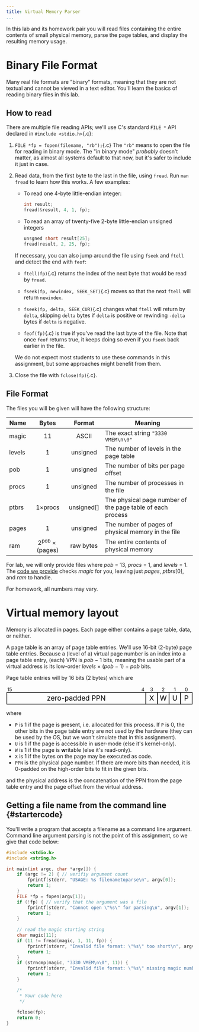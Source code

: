 ```yaml
---
title: Virtual Memory Parser
...
```


In this lab and its homework pair you will read files containing the entire contents of small physical memory, parse the page tables, and display the resulting memory usage.

# Binary File Format

Many real file formats are "binary" formats, meaning that they are not textual and cannot be viewed in a text editor.
You'll learn the basics of reading binary files in this lab.

## How to read

There are multiple file reading APIs; we'll use C's standard `FILE *` API declared in `#include <stdio.h>`{.c}:

1. `FILE *fp = fopen(filename, "rb");`{.c} The `"rb"` means to open the file for reading in binary mode. The "in binary mode" *probably* doesn't matter, as almost all systems default to that now, but it's safer to include it just in case.

2. Read data, from the first byte to the last in the file, using `fread`. Run `man fread` to learn how this works. A few examples:

    - To read one 4-byte little-endian integer:
        
        ````c
        int result;
        fread(&result, 4, 1, fp);
        ````
    
    - To read an array of twenty-five 2-byte little-endian unsigned integers
    
        ````c
        unsgned short result[25];
        fread(result, 2, 25, fp);
        ````

    If necessary, you can also jump around the file using `fseek` and `ftell` and detect the end with `feof`:
    
    - `ftell(fp)`{.c} returns the index of the next byte that would be read by `fread`.
    
    - `fseek(fp, newindex, SEEK_SET)`{.c} moves so that the next `ftell` will return `newindex`.

    - `fseek(fp, delta, SEEK_CUR)`{.c} changes what `ftell` will return by `delta`, skipping `delta` bytes if `delta` is positive or rewinding `-delta` bytes if `delta` is negative.
    
    - `feof(fp)`{.c} is true if you've read the last byte of the file.
        Note that once `feof` returns true, it keeps doing so even if you `fseek` back earlier in the file.
    
    We do not expect most students to use these commands in this assignment, but some approaches might benefit from them.

3. Close the file with `fclose(fp)`{.c}.


## File Format

The files you will be given will have the following structure:

Name   |Bytes  |Format     |Meaning
-------|:-----:|:---------:|----------
magic  |11     |ASCII      |The exact string `"3330 VMEM\n\0"`
levels |1      |unsigned   |The number of levels in the page table
pob    |1      |unsigned   |The number of bits per page offset
procs  |1      |unsigned   |The number of processes in the file
ptbrs  |1×procs|unsigned\[]|The physical page number of the page table of each process
pages  |1      |unsigned   |The number of pages of physical memory in the file
ram    |$2^{\text{pob}} \times (\text{pages})$|raw bytes  |The entire contents of physical memory

For lab, we will only provide files where *pob* = 13, *procs* = 1, and *levels* = 1.
The [code we provide](#startercode) checks *magic* for you, leaving just *pages*, *ptbrs*\[0], and *ram* to handle.

For homework, all numbers may vary.

# Virtual memory layout

Memory is allocated in pages.
Each page either contains a page table, data, or neither.

A page table is an array of page table entries.
We'll use 16-bit (2-byte) page table entries.
Because a (level of a) virtual page number is an index into a page table entry,
(each) VPN is *pob* − 1 bits, meaning the usable part of a virtual address is its low-order *levels* × (*pob* − 1) + *pob* bits.

Page table entries will by 16 bits (2 bytes) which are

<svg viewBox="-1 -1 322 32" font-size="12" text-anchor="middle" style="max-width:48em">
<rect x="0" y="10" width="240" height="20" fill="none" stroke="black"/>
<text x="120" y="24">zero-padded PPN</text>
<rect x="240" y="10" width="20" height="20" fill="none" stroke="black"/>
<text x="250" y="24">X</text>
<rect x="260" y="10" width="20" height="20" fill="none" stroke="black"/>
<text x="270" y="24">W</text>
<rect x="280" y="10" width="20" height="20" fill="none" stroke="black"/>
<text x="290" y="24">U</text>
<rect x="300" y="10" width="20" height="20" fill="none" stroke="black"/>
<text x="310" y="24">P</text>
<g font-size="8">
<text x="5" y="8">15</text>
<text x="235" y="8">4</text>
<text x="250" y="8">3</text>
<text x="270" y="8">2</text>
<text x="290" y="8">1</text>
<text x="310" y="8">0</text>
</g>
</svg>

where

- `P` is 1 if the page is **p**resent, i.e. allocated for this process. If `P` is 0, the other bits in the page table entry are not used by the hardware (they can be used by the OS, but we won't simulate that in this assignment).
- `U` is 1 if the page is accessible in **u**ser-mode (else it's kernel-only).
- `W` is 1 if the page is **w**ritable (else it's read-only).
- `X` is 1 if the bytes on the page may be e**x**ecuted as code.
- `PPN` is the physical page number. If there are more bits than needed, it is 0-padded on the high-order bits to fit in the given bits.

and the physical address is the concatenation of the PPN from the page table entry and the page offset from the virtual address.


## Getting a file name from the command line {#startercode}

You'll write a program that accepts a filename as a command line argument. Command line argument parsing is not the point of this assignment, so we give that code below:

```c
#include <stdio.h>
#include <string.h>

int main(int argc, char *argv[]) {
    if (argc != 2) { // verifiy argument count
        fprintf(stderr, "USAGE: %s filenametoparse\n", argv[0]);
        return 1;
    }
    FILE *fp = fopen(argv[1]);
    if (!fp) { // verify that the argument was a file
        fprintf(stderr, "Cannot open \"%s\" for parsing\n", argv[1]);
        return 1;
    }
    
    // read the magic starting string
    char magic[11];
    if (11 != fread(magic, 1, 11, fp)) {
        fprintf(stderr, "Invalid file format: \"%s\" too short\n", argv[1]);
        return 1;
    }
    if (strncmp(magic, "3330 VMEM\n\0", 11)) {
        fprintf(stderr, "Invalid file format: \"%s\" missing magic number\n", argv[1]);
        return 1;
    }

    /*
     * Your code here
     */
    
    fclose(fp);
    return 0;
}
```
